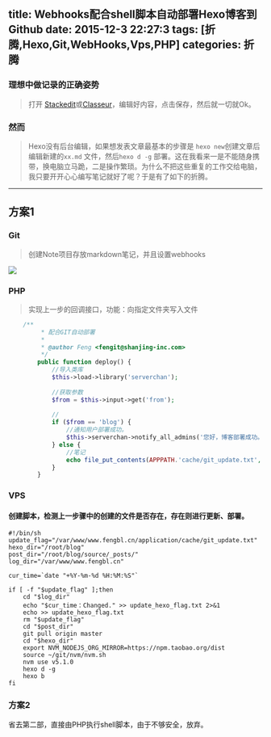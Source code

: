 
title: Webhooks配合shell脚本自动部署Hexo博客到Github
date: 2015-12-3 22:27:3
tags: [折腾,Hexo,Git,WebHooks,Vps,PHP]
categories: 折腾
---

 ### 理想中做记录的正确姿势

> 打开 [Stackedit](https://stackedit.io)或[Classeur](app.classeur.io)，编辑好内容，点击保存，然后就一切就Ok。

###  然而

> Hexo没有后台编辑，如果想发表文章最基本的步骤是 `hexo new`创建文章后编辑新建的`xx.md` 文件，然后`hexo d -g` 部署。这在我看来一是不能随身携带，换电脑立马跪，二是操作繁琐。为什么不把这些重复的工作交给电脑，我只要开开心心编写笔记就好了呢？于是有了如下的折腾。

----------

## 方案1

### Git


> 创建Note项目存放markdown笔记，并且设置webhooks

<!--more-->

![](http://7xnocp.com1.z0.glb.clouddn.com/15-12-4/19076981.jpg)

<!--more-->

### PHP

> 实现上一步的回调接口，功能：向指定文件夹写入文件

```php
    /**
    	 * 配合GIT自动部署
    	 *
    	 * @author Feng <fengit@shanjing-inc.com>
    	 */
    	public function deploy() {
    		//导入类库
    		$this->load->library('serverchan');
    		
    		//获取参数
    		$from = $this->input->get('from');
    		
    		//
    		if ($from == 'blog') {
    			//通知用户部署成功。
    			$this->serverchan->notify_all_admins('您好，博客部署成功。');
    		} else {
    			//笔记
    			echo file_put_contents(APPPATH.'cache/git_update.txt', 'I made some changes.');
    		}
    	}

```

### VPS

#### 创建脚本，检测上一步骤中的创建的文件是否存在，存在则进行更新、部署。

    #!/bin/sh
    update_flag="/var/www/www.fengbl.cn/application/cache/git_update.txt"
    hexo_dir="/root/blog"
    post_dir="/root/blog/source/_posts/"
    log_dir="/var/www/www.fengbl.cn"
    
    cur_time=`date "+%Y-%m-%d %H:%M:%S"`
    
    if [ -f "$update_flag" ];then
    	cd "$log_dir"
    	echo "$cur_time：Changed." >> update_hexo_flag.txt 2>&1
    	echo >> update_hexo_flag.txt
    	rm "$update_flag"
    	cd "$post_dir"
    	git pull origin master
    	cd "$hexo_dir"
    	export NVM_NODEJS_ORG_MIRROR=https://npm.taobao.org/dist
    	source ~/git/nvm/nvm.sh
    	nvm use v5.1.0
    	hexo d -g
    	hexo b
    fi
    
  
 
### 方案2

省去第二部，直接由PHP执行shell脚本，由于不够安全，放弃。

